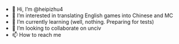- 👋 Hi, I’m @heipizhu4
- 👀 I’m interested in translating English games into Chinese and MC
- 🌱 I’m currently learning (well, nothing. Preparing for tests)
- 💞️ I’m looking to collaborate on unciv
- 📫 How to reach me 

